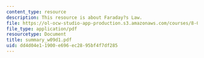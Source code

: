 ```yaml
---
content_type: resource
description: This resource is about Faraday?s Law.
file: https://ol-ocw-studio-app-production.s3.amazonaws.com/courses/8-02-physics-ii-electricity-and-magnetism-spring-2007/dd4d04e11900e696ec2895bf4f7df285_summary_w09d1.pdf
file_type: application/pdf
resourcetype: Document
title: summary_w09d1.pdf
uid: dd4d04e1-1900-e696-ec28-95bf4f7df285
---
```

